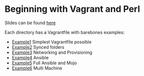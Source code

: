 # Beginning with Vagrant and Perl

Slides can be found [here](https://docs.google.com/presentation/d/1zPzj8Z4eovFRyVHEcwRaJ_bpyd7tZzyMlsdI8yeWOIc/edit?usp=sharing)

Each directory has a Vagrantfile with barebones examples:

* [Example1](./example1) Simplest Vagrantfile possible
* [Example2](./example2) Synced folders
* [Example3](./example3) Networking and Provisioning
* [Example4](./example4) Ansible
* [Example5](./example5) Full Ansible and Mojo
* [Example6](./example6) Multi Machine
